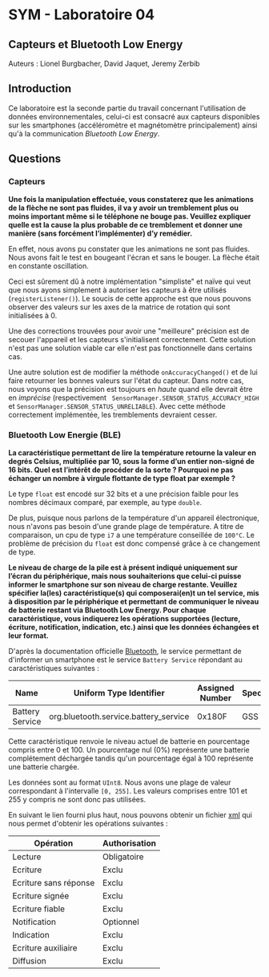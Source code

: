 # SYM - Laboratoire 04

## Capteurs et Bluetooth Low Energy

Auteurs : Lionel Burgbacher, David Jaquet, Jeremy Zerbib

## Introduction

Ce laboratoire est la seconde partie du travail concernant l'utilisation de données environnementales, celui-ci est consacré aux capteurs disponibles sur les smartphones (accéléromètre et magnétomètre principalement) ainsi qu'à la communication *Bluetooth Low Energy*.

## Questions

### Capteurs

**Une fois la manipulation effectuée, vous constaterez que les animations de la flèche ne sont pas fluides, il va y avoir un tremblement plus ou moins important même si le téléphone ne bouge pas. Veuillez expliquer quelle est la cause la plus probable de ce tremblement et donner une manière (sans forcément l’implémenter) d’y remédier.**

En effet, nous avons pu constater que les animations ne sont pas fluides. Nous avons fait le test en bougeant l'écran et sans le bouger. La flèche était en constante oscillation.

Ceci est sûrement dû à notre implémentation "simpliste" et naïve qui veut que nous ayons simplement à autoriser les capteurs à être utilisés (`registerListener()`). Le soucis de cette approche est que nous pouvons observer des valeurs sur les axes de la matrice de rotation qui sont initialisées à 0. 

Une des corrections trouvées pour avoir une "meilleure" précision est de secouer l'appareil et les capteurs s'initialisent correctement. Cette solution n'est pas une solution viable car elle n'est pas fonctionnelle dans certains cas.

Une autre solution est de modifier la méthode `onAccuracyChanged()` et de lui faire retourner les bonnes valeurs sur l'état du capteur. Dans notre cas, nous voyons que la précision est toujours en *haute* quand elle devrait être en *imprécise* (respectivement ` SensorManager.SENSOR_STATUS_ACCURACY_HIGH` et `SensorManager.SENSOR_STATUS_UNRELIABLE`). Avec cette méthode correctement implémentée, les tremblements devraient cesser.

### Bluetooth Low Energie (BLE)

**La caractéristique permettant de lire la température retourne la valeur en degrés Celsius, multipliée par 10, sous la forme d’un entier non-signé de 16 bits. Quel est l’intérêt de procéder de la sorte ? Pourquoi ne pas échanger un nombre à virgule flottante de type float par exemple ?**

Le type `float` est encodé sur 32 bits et a une précision faible pour les nombres décimaux comparé, par exemple, au type `double`.

De plus, puisque nous parlons de la température d'un appareil électronique, nous n'avons pas besoin d'une grande plage de température. A titre de comparaison, un cpu de type `i7` a une température conseillée de `100°C`. Le problème de précision du `float` est donc compensé grâce à ce changement de type.

**Le niveau de charge de la pile est à présent indiqué uniquement sur l’écran du périphérique, mais nous souhaiterions que celui-ci puisse informer le smartphone sur son niveau de charge restante. Veuillez spécifier la(les) caractéristique(s) qui composerai(en)t un tel service, mis à disposition par le périphérique et permettant de communiquer le niveau de batterie restant via Bluetooth Low Energy. Pour chaque caractéristique, vous indiquerez les opérations supportées (lecture, écriture, notification, indication, etc.) ainsi que les données échangées et leur format.**

D'après la documentation officielle [Bluetooth](https://www.bluetooth.com/specifications/gatt/services/), le service permettant de d'informer un smartphone est le service `Battery Service` répondant au caractéristiques suivantes :

| Name            | Uniform Type Identifier               | Assigned Number | Specification |
| --------------- | ------------------------------------- | --------------- | ------------- |
| Battery Service | org.bluetooth.service.battery_service | 0x180F          | GSS           |

Cette caractéristique renvoie le niveau actuel de batterie en pourcentage compris entre 0 et 100. Un pourcentage nul (0%) représente une batterie complétement déchargée tandis qu'un pourcentage égal à 100 représente une batterie chargée.

Les données sont au format `UInt8`. Nous avons une plage de valeur correspondant à l'intervalle `[0, 255]`. Les valeurs comprises entre 101 et 255 y compris ne sont donc pas utilisées.

En suivant le lien fourni plus haut, nous pouvons obtenir un fichier [xml](https://www.bluetooth.com/wp-content/uploads/Sitecore-Media-Library/Gatt/Xml/Services/org.bluetooth.service.battery_service.xml) qui nous permet d'obtenir les opérations suivantes :

| Opération             | Authorisation |
| --------------------- | ------------- |
| Lecture               | Obligatoire   |
| Ecriture              | Exclu         |
| Ecriture sans réponse | Exclu         |
| Ecriture signée       | Exclu         |
| Ecriture fiable       | Exclu         |
| Notification          | Optionnel     |
| Indication            | Exclu         |
| Ecriture auxiliaire   | Exclu         |
| Diffusion             | Exclu         |

